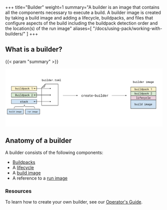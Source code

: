 +++
title="Builder"
weight=1
summary="A builder is an image that contains all the components necessary to execute a build. A builder image is created by taking a build image and adding a lifecycle, buildpacks, and files that configure aspects of the build including the buildpack detection order and the location(s) of the run image"
aliases=[
    "/docs/using-pack/working-with-builders/"
]
+++

## What is a builder?

{{< param "summary" >}}

![create-builder diagram](/docs/for-platform-operators/concepts/create-builder.svg)

## Anatomy of a builder

A builder consists of the following components:

* [Buildpacks][buildpack]
* A [lifecycle][lifecycle]
* A [build image](/docs/for-app-developers/concepts/base-images/build/)
* A reference to a [run image](/docs/for-app-developers/concepts/base-images/run/)

### Resources

To learn how to create your own builder, see our [Operator's Guide][operator-guide].

[builder-config]: /docs/reference/builder-config/
[operator-guide]: /docs/for-platform-operators/
[buildpack]: /docs/for-platform-operators/concepts/buildpack/
[lifecycle]: /docs/for-platform-operators/concepts/lifecycle/
